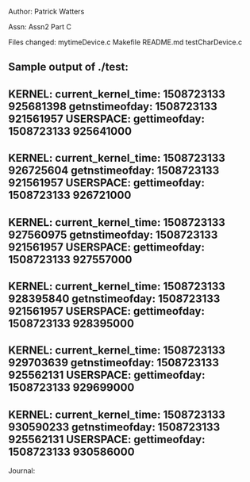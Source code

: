Author: Patrick Watters

Assn: Assn2 Part C

Files changed: mytimeDevice.c Makefile README.md testCharDevice.c

Sample output of ./test:
-----------------------------------------
KERNEL:
current_kernel_time: 1508723133 925681398
getnstimeofday: 1508723133 921561957
USERSPACE:
gettimeofday: 1508723133 925641000
-----------------------------------------
KERNEL:
current_kernel_time: 1508723133 926725604
getnstimeofday: 1508723133 921561957
USERSPACE:
gettimeofday: 1508723133 926721000
-----------------------------------------
KERNEL:
current_kernel_time: 1508723133 927560975
getnstimeofday: 1508723133 921561957
USERSPACE:
gettimeofday: 1508723133 927557000
-----------------------------------------
KERNEL:
current_kernel_time: 1508723133 928395840
getnstimeofday: 1508723133 921561957
USERSPACE:
gettimeofday: 1508723133 928395000
-----------------------------------------
KERNEL:
current_kernel_time: 1508723133 929703639
getnstimeofday: 1508723133 925562131
USERSPACE:
gettimeofday: 1508723133 929699000
-----------------------------------------
KERNEL:
current_kernel_time: 1508723133 930590233
getnstimeofday: 1508723133 925562131
USERSPACE:
gettimeofday: 1508723133 930586000
-----------------------------------------

Journal:



